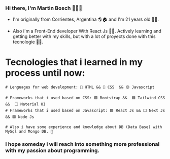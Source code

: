 ### Hi there, I'm Martin Bosch 👋🙋‍♂️

- I'm originally from Corrientes, Argentina 🌎🏠 and I'm 21 years old 🙇‍♂️.

- Also i'm a Front-End developer With React Js 👨‍💻. Actively learning and getting better with my skills, but with a lot of proyects done with this tecnologie 💆‍♂️.

# Tecnologies that i learned in my process until now:
    # Lenguages for web development: 🔴 HTML && 🔵 CSS  && 🟡 Javascript
    
    # Frameworks that i used based on CSS: 🟪 Bootstrap &&  🟦 Tailwind CSS &&  ⬜ Material UI
    # Frameworks that i used based on Javascript: 🟦 React Js && ⬜ Next Js && 🟩 Node Js
    
    # Also i have some experience and knowledge about DB (Data Base) with MySql and Mongo DB. 🎈
    
    
### I hope someday i will reach into something more professional with my passion about programming.
    







